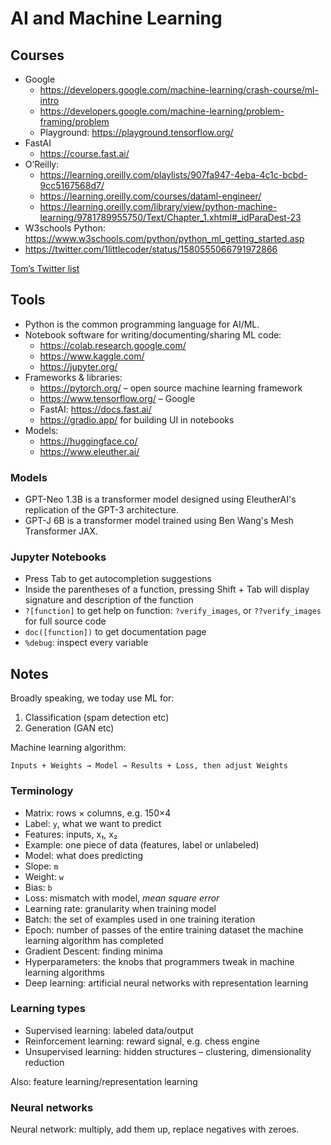 # AI and Machine Learning

## Courses

- Google
	- https://developers.google.com/machine-learning/crash-course/ml-intro
	- https://developers.google.com/machine-learning/problem-framing/problem
	- Playground: https://playground.tensorflow.org/
- FastAI
	- https://course.fast.ai/
- O’Reilly:
	- https://learning.oreilly.com/playlists/907fa947-4eba-4c1c-bcbd-9cc5167568d7/
	- https://learning.oreilly.com/courses/dataml-engineer/
	- https://learning.oreilly.com/library/view/python-machine-learning/9781789955750/Text/Chapter_1.xhtml#_idParaDest-23
- W3schools Python: https://www.w3schools.com/python/python_ml_getting_started.asp
- https://twitter.com/1littlecoder/status/1580555066791972866

[Tom’s Twitter list](https://twitter.com/i/lists/1577855041150541826)

## Tools

- Python is the common programming language for AI/ML.
- Notebook software for writing/documenting/sharing ML code:
	- https://colab.research.google.com/
	- https://www.kaggle.com/
	- https://jupyter.org/
- Frameworks & libraries:
	- https://pytorch.org/ – open source machine learning framework
	- https://www.tensorflow.org/ – Google
	- FastAI: https://docs.fast.ai/
	- https://gradio.app/ for building UI in notebooks
- Models:
	- https://huggingface.co/
	- https://www.eleuther.ai/

### Models

- GPT-Neo 1.3B is a transformer model designed using EleutherAI's replication of the GPT-3 architecture.
- GPT-J 6B is a transformer model trained using Ben Wang's Mesh Transformer JAX.

### Jupyter Notebooks

- Press Tab to get autocompletion suggestions
- Inside the parentheses of a function, pressing Shift + Tab will display signature and description of the function
- `?[function]` to get help on function: `?verify_images`, or `??verify_images` for full source code
- `doc([function])` to get documentation page
- `%debug`: inspect every variable

## Notes

Broadly speaking, we today use ML for:

1. Classification (spam detection etc)
2. Generation (GAN etc)

Machine learning algorithm:

	Inputs + Weights → Model → Results + Loss, then adjust Weights

### Terminology

- Matrix: rows × columns, e.g. 150×4
- Label: `y`, what we want to predict
- Features: inputs, x₁, x₂
- Example: one piece of data (features, label or unlabeled)
- Model: what does predicting
- Slope: `m`
- Weight: `w`
- Bias: `b`
- Loss: mismatch with model, _mean square error_
- Learning rate: granularity when training model
- Batch: the set of examples used in one training iteration
- Epoch: number of passes of the entire training dataset the machine learning algorithm has completed
- Gradient Descent: finding minima
- Hyperparameters: the knobs that programmers tweak in machine learning algorithms
- Deep learning: artificial neural networks with representation learning

### Learning types

- Supervised learning: labeled data/output
- Reinforcement learning: reward signal, e.g. chess engine
- Unsupervised learning: hidden structures – clustering, dimensionality reduction

Also: feature learning/representation learning

### Neural networks

Neural network: multiply, add them up, replace negatives with zeroes.
